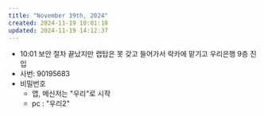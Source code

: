 ```yaml
---
title: "November 19th, 2024"
created: 2024-11-19 10:01:18
updated: 2024-11-19 14:12:37
---
```

  * 10:01 보안 절차 끝났지만 랩탑은 못 갖고 들어가서 락카에 맡기고 우리은행 9층 진입
  * 사번: 90195683
  * 비밀번호
    * 앱, 메신저는 "우리"로 시작
    * pc : "우리2"

